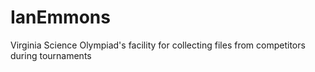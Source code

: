 # IanEmmons
Virginia Science Olympiad's facility for collecting files from competitors during tournaments

